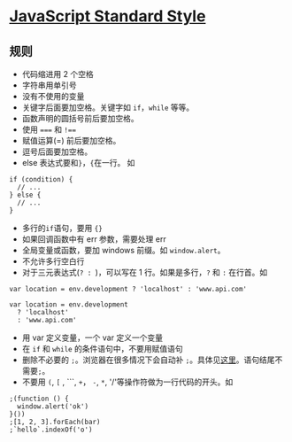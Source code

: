 # [JavaScript Standard Style](http://standardjs.com/rules.html#javascript-standard-style)
## 规则
* 代码缩进用 2 个空格
* 字符串用单引号
* 没有不使用的变量
* 关键字后面要加空格。关键字如 `if`，`while` 等等。
* 函数声明的圆括号前后要加空格。
* 使用 `===` 和 `!==`
* 赋值运算(=) 前后要加空格。
* 逗号后面要加空格。
* else 表达式要和`}`，`{`在一行。 如
```
if (condition) {
  // ...
} else {
  // ...
}
```
* 多行的`if`语句，要用 `{}`
* 如果回调函数中有 err 参数，需要处理 err
* 全局变量或函数，要加 windows 前缀。如 `window.alert`。
* 不允许多行空白行
* 对于三元表达式(`? : `)，可以写在 1 行。如果是多行，`?` 和 `:` 在行首。如
```
var location = env.development ? 'localhost' : 'www.api.com'

var location = env.development
  ? 'localhost'
  : 'www.api.com'
```
* 用 var 定义变量，一个 var 定义一个变量
* 在 `if` 和 `while` 的条件语句中，不要用赋值语句
* 删除不必要的 `;`。浏览器在很多情况下会自动补 `;`。具体见[这里](http://inimino.org/~inimino/blog/javascript_semicolons)。语句结尾不需要`;`。
* 不要用 `(`, `[` , ```, `+`， `-`, `*`, '/'等操作符做为一行代码的开头。如
```
;(function () {
  window.alert('ok')
}())
;[1, 2, 3].forEach(bar)
;`hello`.indexOf('o')
```


